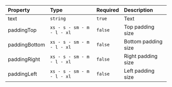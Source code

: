 | Property      | Type                       | Required | Description         |
| :------------ | :------------------------- | :------- | :------------------ |
| text          | `string`                   | `true`   | Text                |
| paddingTop    | `xs - s - sm - m - l - xl` | `false`  | Top padding size    |
| paddingBottom | `xs - s - sm - m - l - xl` | `false`  | Bottom padding size |
| paddingRight  | `xs - s - sm - m - l - xl` | `false`  | Right padding size  |
| paddingLeft   | `xs - s - sm - m - l - xl` | `false`  | Left padding size   |
